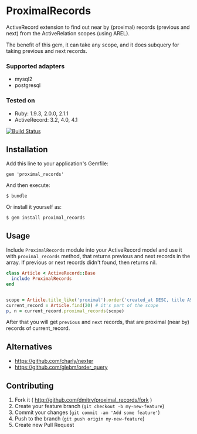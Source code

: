 # ProximalRecords

ActiveRecord extension to find out near by (proximal) records (previous and next) from the ActiveRelation scopes (using AREL).

The benefit of this gem, it can take any scope, and it does subquery for taking previous and next records.

### Supported adapters

* mysql2
* postgresql

### Tested on

* Ruby: 1.9.3, 2.0.0, 2.1.1
* ActiveRecord: 3.2, 4.0, 4.1

[![Build Status](https://travis-ci.org/dmitry/proximal_records.svg?branch=master)](https://travis-ci.org/dmitry/proximal_records)


## Installation

Add this line to your application's Gemfile:

    gem 'proximal_records'

And then execute:

    $ bundle

Or install it yourself as:

    $ gem install proximal_records


## Usage

Include `ProximalRecords` module into your ActiveRecord model and use it with `proximal_records` method, that returns previous and next records in the array. If previous or next records didn't found, then returns nil.

```ruby
class Article < ActiveRecord::Base
  include ProximalRecords
end


scope = Article.title_like('proximal').order('created_at DESC, title ASC')
current_record = Article.find(20) # it's part of the scope
p, n = current_record.proximal_records(scope)
```

After that you will get `previous` and `next` records, that are proximal (near by) records of current_record.


## Alternatives

- https://github.com/charly/nexter
- https://github.com/glebm/order_query


## Contributing

1. Fork it ( http://github.com/dmitry/proximal_records/fork )
2. Create your feature branch (`git checkout -b my-new-feature`)
3. Commit your changes (`git commit -am 'Add some feature'`)
4. Push to the branch (`git push origin my-new-feature`)
5. Create new Pull Request
